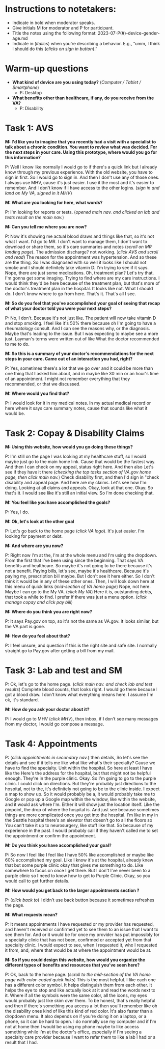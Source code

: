 # Instructions to notetakers: 
-	Indicate in bold when moderator speaks. 
-	Give initials M for moderator and P for participant.
-	Title the notes using the following format: 2023-07-P(#)-device-gender-age.md
-	Indicate in (_italics_) when you’re describing a behavior. E.g., “umm, I think I should do this (_clicks on sign in button_).” 

# Warm-up questions
* **What kind of device are you using today?** (_Computer / Tablet / Smartphone_)
  * P:  Desktop
* **What benefits other than healthcare, if any, do you receive from the VA?**
  * P: Disability

# Task 1: AVS

**M: I'd like you to imagine that you recently had a visit with a specialist to talk about a chronic condition. You want to review what was decided. For the next steps in your care. Using this prototype, where would you go for this information?**

P: Well I know like normally I would go to if there's a quick link but I already know through my previous experience. With the old website, you have to sign in first. So I would go to sign in. And then I don't use any of those ones. I always use MHV, cause it's just easier. I use it the most and it's easier to remember. And I don't know if I have access to the other logins. (_sign in and land on My VA, signed in it MHV_) 

**M: What are you looking for here, what words?**

P: I'm looking for reports or tests. (_opened main nav. and clicked on lab and tests result on the main nav._) 

**M: Can you tell me where you are now?**

P: Now it's showing me actual blood draws and things like that, so it's not what I want. I'd go to MR. I don't want to manage them, I don't want to download or share them, so it's care summaries and notes (_scroll on MR landing page_). The admission discharge? not working. (_click AVS and scroll and read_) The reason for the appointment was hypertension. And so these are the thing. So I was diagnosed with so well it looks like I should not smoke and I should definitely take vitamin D. I'm trying to see if it says. Nope, there are just some medications. Oh, treatment plan? Let's try that. I'm gonna get some imaging. Trying to find where are my care instructions. I would think they'd be here because of the treatment plan, but that's more of the doctor's treatment plan in the hospital. It looks like not. What I should do. I don't know where to go from here. That's it. That's all I see.

**M: So do you feel that you've accomplished your goal of seeing that recap of what your doctor told you were your next steps?**

P: No, I don't. Because it's not just like. The patient will now take vitamin D and stop smoking. I feel like it's 50% there because oh I'm going to have a rheumatology consult. And I can see the reasons why, or the diagnosis. Maybe that's leading to the issue. But I was expecting to maybe see a more just. Layman's terms were written out of like What the doctor recommended to me to do.

**M: So this is a summary of your doctor's recommendations for the next steps in your care. Came out of an interaction you had, right?**

P: Yes, sometimes there's a lot that we go over and it could be more than one thing that I asked him about, and in maybe like 30 min or an hour's time of an appointment. I might not remember everything that they recommended, or that we discussed.

**M: Where would you find that?**

P: I would look for it in my medical notes. In my actual medical record or here where it says care summary notes, cause that sounds like what it would be.

# Task 2: Copay & Disability Claims

**M: Using this website, how would you go doing these things?**

P: I'm still on the page I was looking at my healthcare stuff, so I would maybe just go to the main home link. Cause that would be the fastest way. And then I can check on my appeal, status right here. And then also Let's see if they have it there (_checking the top tasks section of VA.gov home page, then click main nav._) Check disability first, and then I'd sign in "check disability and appeal page. And here are my claims. Let's see how I'm doing. Looking at all claims and appeals. Okay, look at that one. Okay. So that's it. I would see like it's still an initial view. So I'm done checking that. 

**M: You feel like you have accomplished the goals?**

P: Yes, I do.

**M: Ok, let's look at the other goal**

P: Let's go back to the home page (_click VA logo_). It's just easier. I'm looking for payment or debt. 

**M: And where are you now?**

P: Right now I'm at the, I'm at the whole menu and I'm using the dropdown. From the first that I've been using since the beginning. That says VA benefits and healthcare. So maybe it's not going to be there because it's not a benefit. Paying bills, let's see, maybe it's healthcare. Because it's paying my, prescription bill maybe. But I don't see it here either. So I don't think it would be in any of these other ones. Then, I will look down here at this menu of quick links (_mid-section of VA home page_) Nope, not here. Maybe I can go to the My VA. (_click My VA_) Here it is, outstanding debts, that took a while to find. I prefer if there was just a menu option. (_click manage copay and click pay bill_)

**M: Where do you think you are right now?**

P: It says Pay.gov on top, so it's not the same as VA.gov. It looks similar, but the VA part is gone. 

**M: How do you feel about that?**

P: I feel unsure, and question if this is the right site and safe site. I normally straight go to Pay.gov after getting a bill from my mail. 

# Task 3: Lab and test and SM 

P: Ok, let's go to the home page. (_click main nav. and check lab and test results_) Complete blood counts, that looks right. I would go there because I got a blood draw. I don't know what everything means here. I assume I'm ok, it's standard. 

**M: How do you ask your doctor about it?**

P: I would go to MHV (_click MHV_), then inbox, if I don't see many messages from my doctor, I would go compose a message. 

# Task 4: Appointments

P: (_click appointments in secondary nav._) then details, So let's see the details and see if it tells me like what like what's their specialty? Cause we have to find the specialty. Unit within the hospital. So here at least I have like the Here's the address for the hospital, but that might not be helpful enough. They're in the purple clinic. Okay. So I'm going to go to the purple clinic. I could click on directions. But they're probably just directions to the hospital, not to the, it's definitely not going to be to the clinic inside. I expect a map to show up. So it would probably be a, it would probably take me to Google or pop up a Google map within the window, like within the website, and it would ask where I'm. Either it will show just the location itself. Like the pinpoint, the drop of where the hospital is. And just see because sometimes things are more complicated once you get into the hospital. I'm like in my in the Seattle hospital there's an elevator that doesn't go to all the floors so You can't take it up to neurosurgery, like stuff like that. So because of my experience in the past. I would probably call if they haven't called me to set the appointment or confirm the appointment.

**M: Do you think you have accomplished your goal?**

P: So now I feel like I feel like I have 50% like accomplished or maybe like 60% accomplished my goal. Like I know it's at the hospital, already knew that but some purple clinic okay that gives me something to do. Like somewhere to focus on once I get there. But I don't I've never been to a purple clinic so I need to know how to get to Purple Clinic. Okay, so you would call to get further details.

**M: How would you get back to the larger appointments section ?**

P: (_click back to_) I didn't use back button because it sometimes refreshes the page. 

**M: What requests mean?**

P: It means appointments I have requested or my provider has requested, and haven't received or confirmed yet to see them to an issue that I want to see them for. And or it would be for once my provider has put impossibly for a specialty clinic that has not been, confirmed or accepted yet from that specialty clinic. I would expect to see, when I requested it, who I requested it from, and, where that would be at where the appointment would be at.

**M: So if you could design this website, how would you organize the different types of benefits and resources that you've seen here?**

P: Ok, back to the home page. (_scroll to the mid-section of the VA home page with color-coded quick links_) This is the most helpful. I like each one has a different color symbol. It helps distinguish them from each other. It helps the eye to stop and like actually look at it and read the words next to it. Where if all the symbols were the same color, all the icons, my eyes would probably just like skim over them. To be honest, that's really helpful and then if there's something you access a lot then you'll remember like oh the disability ones kind of like this kind of red color. It's also faster than a dropdown menu. It also depends on if you're doing it on a laptop, or a phone, so it can be hard to open. I do normally use my computer and if I'm not at home then I would be using my phone maybe to like access something while I'm at the doctor's office, especially if I'm seeing a specialty care provider because I want to refer them to like a lab I had or a result that I had. 


